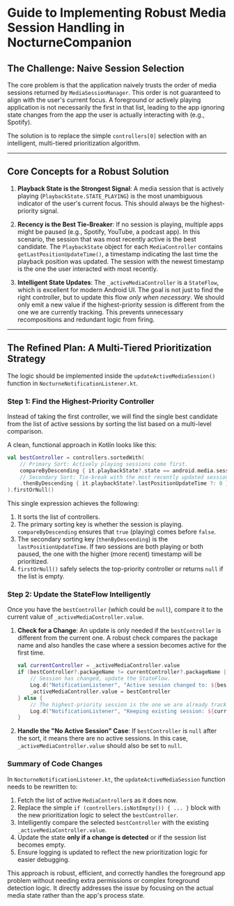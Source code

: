 # Guide to Implementing Robust Media Session Handling in NocturneCompanion

## The Challenge: Naive Session Selection

The core problem is that the application naively trusts the order of media sessions returned by `MediaSessionManager`. This order is not guaranteed to align with the user's current focus. A foreground or actively playing application is not necessarily the first in that list, leading to the app ignoring state changes from the app the user is actually interacting with (e.g., Spotify).

The solution is to replace the simple `controllers[0]` selection with an intelligent, multi-tiered prioritization algorithm.

---

## Core Concepts for a Robust Solution

1.  **Playback State is the Strongest Signal**: A media session that is actively playing (`PlaybackState.STATE_PLAYING`) is the most unambiguous indicator of the user's current focus. This should always be the highest-priority signal.

2.  **Recency is the Best Tie-Breaker**: If no session is playing, multiple apps might be paused (e.g., Spotify, YouTube, a podcast app). In this scenario, the session that was most recently active is the best candidate. The `PlaybackState` object for each `MediaController` contains `getLastPositionUpdateTime()`, a timestamp indicating the last time the playback position was updated. The session with the newest timestamp is the one the user interacted with most recently.

3.  **Intelligent State Updates**: The `_activeMediaController` is a `StateFlow`, which is excellent for modern Android UI. The goal is not just to find the right controller, but to update this flow *only when necessary*. We should only emit a new value if the highest-priority session is different from the one we are currently tracking. This prevents unnecessary recompositions and redundant logic from firing.

---

## The Refined Plan: A Multi-Tiered Prioritization Strategy

The logic should be implemented inside the `updateActiveMediaSession()` function in `NocturneNotificationListener.kt`.

### Step 1: Find the Highest-Priority Controller

Instead of taking the first controller, we will find the single best candidate from the list of active sessions by sorting the list based on a multi-level comparison.

A clean, functional approach in Kotlin looks like this:

```kotlin
val bestController = controllers.sortedWith(
    // Primary Sort: Actively playing sessions come first.
    compareByDescending { it.playbackState?.state == android.media.session.PlaybackState.STATE_PLAYING }
    // Secondary Sort: Tie-break with the most recently updated session.
    .thenByDescending { it.playbackState?.lastPositionUpdateTime ?: 0 }
).firstOrNull()
```

This single expression achieves the following:
1.  It sorts the list of controllers.
2.  The primary sorting key is whether the session is playing. `compareByDescending` ensures that `true` (playing) comes before `false`.
3.  The secondary sorting key (`thenByDescending`) is the `lastPositionUpdateTime`. If two sessions are both playing or both paused, the one with the higher (more recent) timestamp will be prioritized.
4.  `firstOrNull()` safely selects the top-priority controller or returns `null` if the list is empty.

### Step 2: Update the StateFlow Intelligently

Once you have the `bestController` (which could be `null`), compare it to the current value of `_activeMediaController.value`.

1.  **Check for a Change**: An update is only needed if the `bestController` is different from the current one. A robust check compares the package name and also handles the case where a session becomes active for the first time.

    ```kotlin
    val currentController = _activeMediaController.value
    if (bestController?.packageName != currentController?.packageName || (bestController != null && currentController == null)) {
        // Session has changed, update the StateFlow.
        Log.d("NotificationListener", "Active session changed to: ${bestController?.packageName}")
        _activeMediaController.value = bestController
    } else {
        // The highest-priority session is the one we are already tracking.
        Log.d("NotificationListener", "Keeping existing session: ${currentController?.packageName}")
    }
    ```

2.  **Handle the "No Active Session" Case**: If `bestController` is `null` after the sort, it means there are no active sessions. In this case, `_activeMediaController.value` should also be set to `null`.

### Summary of Code Changes

In `NocturneNotificationListener.kt`, the `updateActiveMediaSession` function needs to be rewritten to:

1.  Fetch the list of active `MediaController`s as it does now.
2.  Replace the simple `if (controllers.isNotEmpty()) { ... }` block with the new prioritization logic to select the `bestController`.
3.  Intelligently compare the selected `bestController` with the existing `_activeMediaController.value`.
4.  Update the state **only if a change is detected** or if the session list becomes empty.
5.  Ensure logging is updated to reflect the new prioritization logic for easier debugging.

This approach is robust, efficient, and correctly handles the foreground app problem without needing extra permissions or complex foreground detection logic. It directly addresses the issue by focusing on the actual media state rather than the app's process state.
